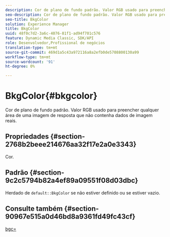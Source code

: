 ```yaml
---
description: Cor de plano de fundo padrão. Valor RGB usado para preencher qualquer área de uma imagem de resposta que não contenha dados de imagem reais.
seo-description: Cor de plano de fundo padrão. Valor RGB usado para preencher qualquer área de uma imagem de resposta que não contenha dados de imagem reais.
seo-title: BkgColor
solution: Experience Manager
title: BkgColor
uuid: 48f0c7d2-3a6c-4076-81f1-ad94f701c576
feature: Dynamic Media Classic, SDK/API
role: Desenvolvedor,Profissional de negócios
translation-type: tm+mt
source-git-commit: 469d1a5c43a972116a8a2efb0de5708800130a99
workflow-type: tm+mt
source-wordcount: '91'
ht-degree: 0%

---
```



# BkgColor{#bkgcolor}

Cor de plano de fundo padrão. Valor RGB usado para preencher qualquer área de uma imagem de resposta que não contenha dados de imagem reais.

## Propriedades {#section-2768b2beee214676aa32f17e2a0e3343}

Cor.

## Padrão {#section-9c2c5794b82a4ef89a09551f08d03dbc}

Herdado de `default::BkgColor` se não estiver definido ou se estiver vazio.

## Consulte também {#section-90967e515a0d46bd8a9361fd49fc43cf}

[bgc=](../../../../../is-api/http-ref/image-serving-api-ref/c-http-protocol-reference/c-command-reference/r-bgc.md#reference-53376175f617446fbe5c69120f834b88)
